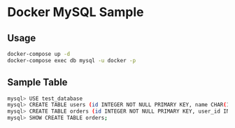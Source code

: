 # Docker MySQL Sample

## Usage

```bash
docker-compose up -d
docker-compose exec db mysql -u docker -p
```

## Sample Table

```bash
mysql> USE test_database
mysql> CREATE TABLE users (id INTEGER NOT NULL PRIMARY KEY, name CHAR(16));
mysql> CREATE TABLE orders (id INTEGER NOT NULL PRIMARY KEY, user_id INTEGER UNIQUE, product_id INTEGER, CONSTRAINT fk_user_id FOREIGN KEY (user_id) REFERENCES users (id));
mysql> SHOW CREATE TABLE orders;
```
